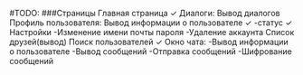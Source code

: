 #TODO:
###Страницы
    Главная страница ✓
    Диалоги:
        Вывод диалогов
    Профиль пользователя:
        Вывод информации о пользователе ✓
            -статус ✓
        Настройки
            -Изменение 
                имени 
                почты
                пароля
            -Удаление аккаунта
        Список друзей(вывод)
    Поиск пользователей ✓
    Окно чата:
        -Вывод информации о пользователе
        -Вывод сообщений
        -Отправка сообщений
        -Шифрование сообщений
    

    
        